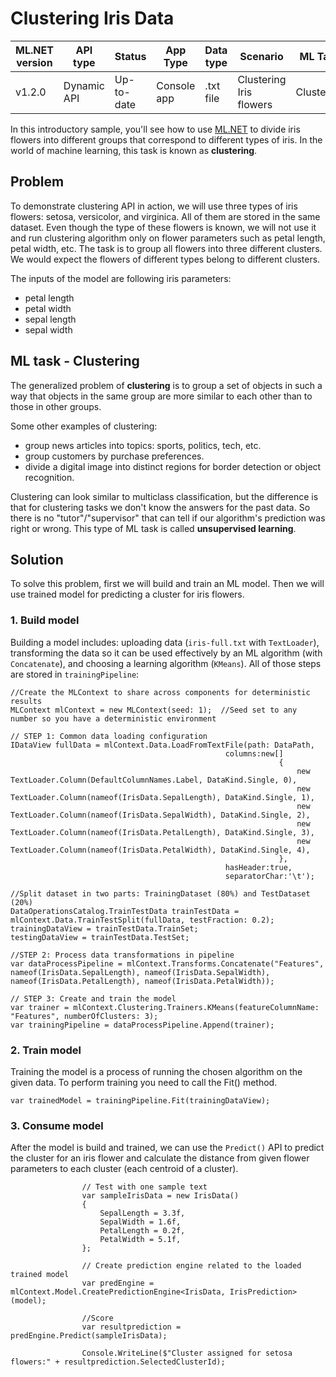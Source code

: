 # Clustering Iris Data

| ML.NET version | API type          | Status                        | App Type    | Data type | Scenario            | ML Task                   | Algorithms                  |
|----------------|-------------------|-------------------------------|-------------|-----------|---------------------|---------------------------|-----------------------------|
| v1.2.0         | Dynamic API | Up-to-date | Console app | .txt file | Clustering Iris flowers | Clustering | K-means++ |

In this introductory sample, you'll see how to use [ML.NET](https://www.microsoft.com/net/learn/apps/machine-learning-and-ai/ml-dotnet) to divide iris flowers into different groups that correspond to different types of iris. In the world of machine learning, this task is known as **clustering**.

## Problem
To demonstrate clustering API in action, we will use three types of iris flowers: setosa, versicolor, and virginica. All of them are stored in the same dataset. Even though the type of these flowers is known, we will not use it and run clustering algorithm only on flower parameters such as petal length, petal width, etc. The task is to group all flowers into three different clusters. We would expect the flowers of different types belong to different clusters.

The inputs of the model are following iris parameters:
* petal length
* petal width
* sepal length
* sepal width

## ML task - Clustering
The generalized problem of **clustering** is to group a set of objects in such a way that objects in the same group are more similar to each other than to those in other groups.

Some other examples of clustering:
* group news articles into topics: sports, politics, tech, etc.
* group customers by purchase preferences.
* divide a digital image into distinct regions for border detection or object recognition.

Clustering can look similar to multiclass classification, but the difference is that for clustering tasks we don't know the answers for the past data. So there is no "tutor"/"supervisor" that can tell if our algorithm's prediction was right or wrong. This type of ML task is called **unsupervised learning**.

## Solution
To solve this problem, first we will build and train an ML model. Then we will use trained model for predicting a cluster for iris flowers.

### 1. Build model

Building a model includes: uploading data (`iris-full.txt` with `TextLoader`), transforming the data so it can be used effectively by an ML algorithm (with `Concatenate`), and choosing a learning algorithm (`KMeans`). All of those steps are stored in `trainingPipeline`:
```CSharp
//Create the MLContext to share across components for deterministic results
MLContext mlContext = new MLContext(seed: 1);  //Seed set to any number so you have a deterministic environment

// STEP 1: Common data loading configuration
IDataView fullData = mlContext.Data.LoadFromTextFile(path: DataPath,
                                                columns:new[]
                                                            {
                                                                new TextLoader.Column(DefaultColumnNames.Label, DataKind.Single, 0),
                                                                new TextLoader.Column(nameof(IrisData.SepalLength), DataKind.Single, 1),
                                                                new TextLoader.Column(nameof(IrisData.SepalWidth), DataKind.Single, 2),
                                                                new TextLoader.Column(nameof(IrisData.PetalLength), DataKind.Single, 3),
                                                                new TextLoader.Column(nameof(IrisData.PetalWidth), DataKind.Single, 4),
                                                            },
                                                hasHeader:true,
                                                separatorChar:'\t');
                                                
//Split dataset in two parts: TrainingDataset (80%) and TestDataset (20%)
DataOperationsCatalog.TrainTestData trainTestData = mlContext.Data.TrainTestSplit(fullData, testFraction: 0.2);
trainingDataView = trainTestData.TrainSet;
testingDataView = trainTestData.TestSet;

//STEP 2: Process data transformations in pipeline
var dataProcessPipeline = mlContext.Transforms.Concatenate("Features", nameof(IrisData.SepalLength), nameof(IrisData.SepalWidth), nameof(IrisData.PetalLength), nameof(IrisData.PetalWidth));

// STEP 3: Create and train the model     
var trainer = mlContext.Clustering.Trainers.KMeans(featureColumnName: "Features", numberOfClusters: 3);
var trainingPipeline = dataProcessPipeline.Append(trainer);
```
### 2. Train model
Training the model is a process of running the chosen algorithm on the given data. To perform training you need to call the Fit() method.
```CSharp
var trainedModel = trainingPipeline.Fit(trainingDataView);
```
### 3. Consume model
After the model is build and trained, we can use the `Predict()` API to predict the cluster for an iris flower and calculate the distance from given flower parameters to each cluster (each centroid of a cluster).

```CSharp
                // Test with one sample text 
                var sampleIrisData = new IrisData()
                {
                    SepalLength = 3.3f,
                    SepalWidth = 1.6f,
                    PetalLength = 0.2f,
                    PetalWidth = 5.1f,
                };

                // Create prediction engine related to the loaded trained model
                var predEngine = mlContext.Model.CreatePredictionEngine<IrisData, IrisPrediction>(model);

                //Score
                var resultprediction = predEngine.Predict(sampleIrisData);
                
                Console.WriteLine($"Cluster assigned for setosa flowers:" + resultprediction.SelectedClusterId);
```
